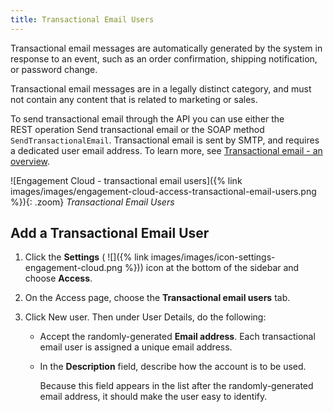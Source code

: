 ```yaml
---
title: Transactional Email Users
---
```


Transactional email messages are automatically generated by the system in response to an event, such as an order confirmation, shipping notification, or password change.

Transactional email messages are in a legally distinct category, and must not contain any content that is related to marketing or sales.

To send transactional email through the API you can use either the REST operation Send transactional email or the SOAP method `SendTransactionalEmail`. Transactional email is sent by SMTP, and requires a dedicated user email address. To learn more, see [Transactional email - an overview][1].

![Engagement Cloud - transactional email users]({% link images/images/engagement-cloud-access-transactional-email-users.png %}){: .zoom}
_Transactional Email Users_

## Add a Transactional Email User

1. Click the **Settings** ( ![]({% link images/images/icon-settings-engagement-cloud.png %})) icon at the bottom of the sidebar and choose **Access**.

1. On the Access page, choose the **Transactional email users** tab.

1. Click <span class="btn">New user</span>. Then under User Details, do the following:

    - Accept the randomly-generated **Email address**. Each transactional email user is assigned a unique email address.

    - In the **Description** field, describe how the account is to be used.

      Because this field appears in the list after the randomly-generated email address, it should make the user easy to identify.

[1]: https://support.dotdigital.com/hc/en-gb/articles/360000044584-Transactional-email-an-overview
